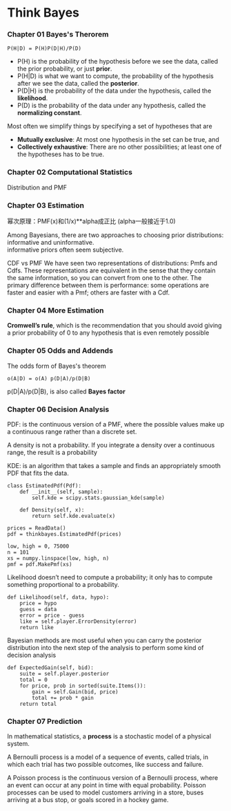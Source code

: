 Think Bayes
=======================

### Chapter 01 Bayes's Therorem

    P(H|D) = P(H)P(D|H)/P(D)

* P(H) is the probability of the hypothesis before we see the data, called the prior probability, or just **prior**.
* P(H|D) is what we want to compute, the probability of the hypothesis after we see the data, called the **posterior**.
* P(D|H) is the probability of the data under the hypothesis, called the **likelihood**.
* P(D) is the probability of the data under any hypothesis, called the **normalizing constant**.

Most often we simplify things by specifying a set of hypotheses that are
* **Mutually exclusive**: At most one hypothesis in the set can be true, and
* **Collectively exhaustive**: There are no other possibilities; at least one of the
hypotheses has to be true.

### Chapter 02 Computational Statistics

Distribution and PMF

### Chapter 03 Estimation

幂次原理：PMF(x)和(1/x)**alpha成正比 (alpha一般接近于1.0)

Among Bayesians, there are two approaches to choosing prior distributions: informative and uninformative.  
informative priors often seem subjective.

CDF vs PMF
We have seen two representations of distributions: Pmfs and Cdfs. These
representations are equivalent in the sense that they contain the same information,
so you can convert from one to the other. The primary difference
between them is performance: some operations are faster and easier with a
Pmf; others are faster with a Cdf.

### Chapter 04 More Estimation

**Cromwell’s rule**, which is the recommendation
that you should avoid giving a prior probability of 0 to any hypothesis
that is even remotely possible  

### Chapter 05 Odds and Addends

The odds form of Bayes's theorem

    o(A|D) = o(A) p(D|A)/p(D|B)

p(D|A)/p(D|B), is also called **Bayes factor**

### Chapter 06 Decision Analysis

PDF: is the continuous version of a PMF, where the possible values make up a continuous range rather than a discrete
set.  

A density is not a probability. If you integrate a density over a continuous range, the result is a probability  

KDE: is an algorithm that takes a sample and finds an appropriately smooth PDF that fits the data.  

    class EstimatedPdf(Pdf):
        def __init__(self, sample):
            self.kde = scipy.stats.gaussian_kde(sample)
        
        def Density(self, x):
            return self.kde.evaluate(x)

    prices = ReadData()
    pdf = thinkbayes.EstimatedPdf(prices)

    low, high = 0, 75000
    n = 101
    xs = numpy.linspace(low, high, n)
    pmf = pdf.MakePmf(xs)

Likelihood doesn’t need to compute a probability; it only has
to compute something proportional to a probability.

    def Likelihood(self, data, hypo):
        price = hypo
        guess = data
        error = price - guess
        like = self.player.ErrorDensity(error)
        return like 

Bayesian methods are most useful when you can carry the posterior distribution
into the next step of the analysis to perform some kind of decision analysis

    def ExpectedGain(self, bid):
        suite = self.player.posterior
        total = 0
        for price, prob in sorted(suite.Items()):
            gain = self.Gain(bid, price)
            total += prob * gain
        return total

### Chapter 07 Prediction

In mathematical statistics, a **process** is a stochastic model of a physical system.

A Bernoulli process is a model of a sequence of events, called
trials, in which each trial has two possible outcomes, like success and failure.

A Poisson process is the continuous version of a Bernoulli process, where
an event can occur at any point in time with equal probability. Poisson
processes can be used to model customers arriving in a store, buses arriving
at a bus stop, or goals scored in a hockey game.






